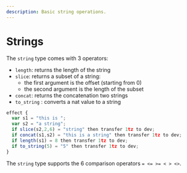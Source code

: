 ```yaml
---
description: Basic string operations.
---
```


# Strings

The `string` type comes with 3 operators:

* `length`: returns the length of the string
* `slice`: returns a subset of a string:
  * the first argument is the offset \(starting from 0\)
  * the second argument is the length of the subset
* `concat`: returns the concatenation two strings
* `to_string` : converts a nat value to a string

```javascript
effect {
  var s1 = "this is ";
  var s2 = "a string";
  if slice(s2,2,6) = "string" then transfer 1tz to dev;
  if concat(s1,s2) = "this is a string" then transfer 1tz to dev;
  if length(s1) = 8 then transfer 1tz to dev;
  if to_string(5) = "5" then transfer 1tz to dev;
}
```

The `string` type supports the 6 comparison operators `= <= >= < > <>`.

